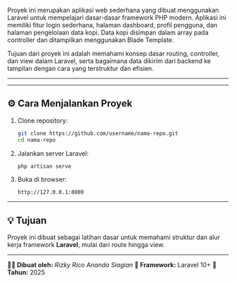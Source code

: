 Proyek ini merupakan aplikasi web sederhana yang dibuat menggunakan Laravel untuk mempelajari dasar-dasar framework PHP modern. Aplikasi ini memiliki fitur login sederhana, halaman dashboard, profil pengguna, dan halaman pengelolaan data kopi. Data kopi disimpan dalam array pada controller dan ditampilkan menggunakan Blade Template.

Tujuan dari proyek ini adalah memahami konsep dasar routing, controller, dan view dalam Laravel, serta bagaimana data dikirim dari backend ke tampilan dengan cara yang terstruktur dan efisien.

---


---

## ⚙️ Cara Menjalankan Proyek
1. Clone repository:
   ```bash
   git clone https://github.com/username/nama-repo.git
   cd nama-repo


2. Jalankan server Laravel:

   ```bash
   php artisan serve
   ```

3. Buka di browser:

   ```
   http://127.0.0.1:8000
   ```

---

## 💡 Tujuan

Proyek ini dibuat sebagai latihan dasar untuk memahami struktur dan alur kerja framework **Laravel**, mulai dari route hingga view.

---

**🧑‍💻 Dibuat oleh:** *Rizky Rico Ananda Siagian*
**🧱 Framework:** Laravel 10+
**📅 Tahun:** 2025

```


